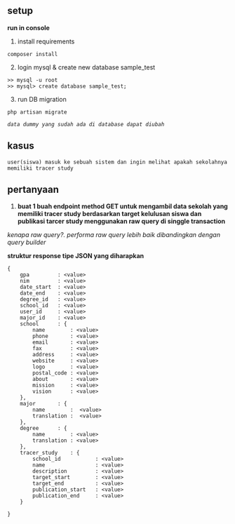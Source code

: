 ## setup
**run in console**
1. install requirements 
```
composer install
```
2. login mysql & create new database sample_test
```
>> mysql -u root
>> mysql> create database sample_test;
```
3. run DB migration
```
php artisan migrate
```
*`data dummy yang sudah ada di database dapat diubah`*

## kasus
`user(siswa) masuk ke sebuah sistem dan ingin melihat apakah sekolahnya memiliki tracer study`
## pertanyaan
1. **buat 1 buah endpoint method GET untuk mengambil data sekolah yang memiliki tracer study berdasarkan target kelulusan siswa dan publikasi tarcer study menggunakan raw query di singgle transaction**

<i>kenapa raw query?. performa raw query lebih baik dibandingkan dengan query builder</i>

**struktur response tipe JSON yang diharapkan**
```
{
    gpa         : <value>
    nim         : <value>
    date_start  : <value>
    date_end    : <value>
    degree_id   : <value>
    school_id   : <value>
    user_id     : <value>
    major_id    : <value>
    school      : {
        name        : <value>
        phone       : <value>
        email       : <value>
        fax         : <value>
        address     : <value>
        website     : <value>
        logo        : <value>
        postal_code : <value>
        about       : <value>
        mission     : <value>
        vision      : <value>
    },
    major       : {
        name        :  <value>
        translation :  <value>
    },
    degree      : {
        name        : <value>
        translation : <value>
    },
    tracer_study    : {
        school_id           : <value>
        name                : <value>
        description         : <value>
        target_start        : <value>
        target_end          : <value>
        publication_start   : <value>
        publication_end     : <value>
    }

}
```
